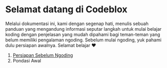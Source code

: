# Selamat datang di Codeblox

Melalui dokumentasi ini, kami dengan segenap hati, menulis sebuah panduan yang mengandung informasi seputar langkah untuk mulai belajar koding dengan penjelasan yang mudah dipahami bagi teman-teman yang belum memiliki pengalaman ngoding. Sebelum mulai ngoding, yuk pahami dulu persiapan awalnya. Selamat belajar ❤️

1. [Persiapan Sebelum Ngoding](PreCodeBriefing.md)
2. Pondasi Awal
